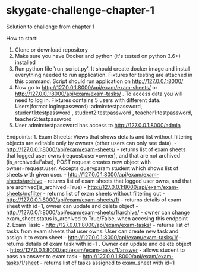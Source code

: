 # skygate-challenge-chapter-1
Solution to challenge from chapter 1

How to start:
1. Clone or download repository
2. Make sure you have Docker and python (it's tested on python 3.6+) installed
3. Run python file 'run_script.py'. It should create docker image and install everything needed to run application. Fixtures for testing are attached in this command. Script should run application on http://127.0.0.1:8000/
4. Now go to http://127.0.0.1:8000/api/exam/exam-sheets/ or http://127.0.0.1:8000/api/exam/exam-tasks/ . To access data you will need to log in. Fixtures contains 5 users with different data. Users(format login:password): admin:testpassword, student1:testpassword , student2:testpassword , teacher1:testpassword, teacher2:testpassword
5. User admin:testpassword has access to http://127.0.0.1:8000/admin

Endpoints:
    1. Exam Sheets:
    Views that shows details and list without filtering objects are editable only by owners (other users can only see data).
        - http://127.0.0.1:8000/api/exam/exam-sheets/ - returns list of exam sheets that logged user owns (request.user=owner), and that are not archived (is_archived=False), POST request creates new object with owner=request.user. Accepts queryparam student which shows list of sheets with given user.
        - http://127.0.0.1:8000/api/exam/exam-sheets/archive - returns list of exam sheets that logged user owns, and that are archived(is_archived=True)
        - http://127.0.0.1:8000/api/exam/exam-sheets/nofilter - returns list of exam sheets without filtering out
        - http://127.0.0.1:8000/api/exam/exam-sheets/1/ - returns details of exam sheet with id=1, owner can update and delete object
        - http://127.0.0.1:8000/api/exam/exam-sheets/1/archive/ - owner can change exam_sheet status is_archived to True/False, when accesing this endpoint
    2. Exam Task:
        - http://127.0.0.1:8000/api/exam/exam-tasks/ - returns list of tasks from exam sheets that user owns. User can create new task and assign it to exam sheet
        - http://127.0.0.1:8000/api/exam/exam-tasks/1/ - returns details of exam task with id=1 . Owner can update and delete object
        - http://127.0.0.1:8000/api/exam/exam-tasks/1/answer - allows student to pass an answer to exam task
        - http://127.0.0.1:8000/api/exam/exam-tasks/1/sheet - returns list of tasks assigned to exam_sheet with id=1